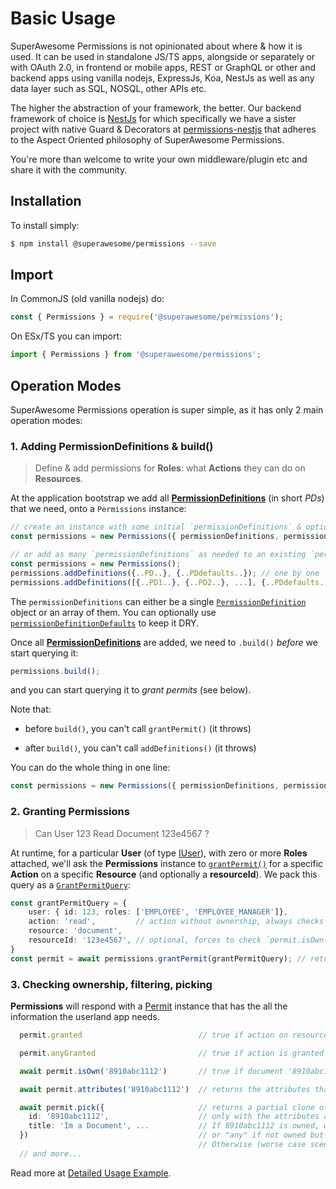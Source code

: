 # Basic Usage

SuperAwesome Permissions is not opinionated about where & how it is used. It can be used in standalone JS/TS apps, alongside or separately or with OAuth 2.0, in frontend or mobile apps, REST or GraphQL or other and backend apps using vanilla nodejs, ExpressJs, Koa, NestJs as well as any data layer such as SQL, NOSQL, other APIs etc.  

The higher the abstraction of your framework, the better. Our backend framework of choice is [NestJs](http://nestjs.com/) for which specifically we have a sister project with native Guard & Decorators at [permissions-nestjs](http://permissions-nestjs.docs.superawesome.com) that adheres to the Aspect Oriented philosophy of SuperAwesome Permissions. 

You're more than welcome to write your own middleware/plugin etc and share it with the community.

## Installation

To install simply:

  ```bash
  $ npm install @superawesome/permissions --save
  ```

## Import

In CommonJS (old vanilla nodejs) do:

```js
const { Permissions } = require('@superawesome/permissions');
```

On ESx/TS you can import:

```typescript
import { Permissions } from '@superawesome/permissions';
```

## Operation Modes

SuperAwesome Permissions operation is super simple, as it has only 2 main operation modes:

### 1. Adding PermissionDefinitions & build()

> Define & add permissions for **Roles**: what **Actions** they can do on **Resources**.

At the application bootstrap we add all [**PermissionDefinitions**](/classes/PermissionDefinition_DOCS.html) (in short *PDs*) that we need, onto a `Permissions` instance:

  ```typescript
  // create an instance with some initial `permissionDefinitions` & optionally `permissionDefinitionDefaults`:
  const permissions = new Permissions({ permissionDefinitions, permissionDefinitionDefaults });

  // or add as many `permissionDefinitions` as needed to an existing `permissions` instance
  const permissions = new Permissions();
  permissions.addDefinitions({..PD..}, {..PDdefaults..}); // one by one
  permissions.addDefinitions([{..PD1..}, {..PD2..}, ...], {..PDdefaults..}); // multiple
  ```

The `permissionDefinitions` can either be a single [`PermissionDefinition`](/classes/PermissionDefinition_DOCS.html) object or an array of them. You can optionally use [`permissionDefinitionDefaults`](/classes/PermissionDefinitionDefaults.html) to keep it DRY.

Once all [**PermissionDefinitions**](/classes/PermissionDefinition_DOCS.html) are added, we need to `.build()` *before* we start querying it:

  ```typescript
  permissions.build();
  ```
and you can start querying it to *grant permits* (see below).

Note that:

  * before `build()`, you can't call `grantPermit()` (it throws)

  * after `build()`, you can't call  `addDefinitions()` (it throws)

You can do the whole thing in one line:

  ```typescript
  const permissions = new Permissions({ permissionDefinitions, permissionDefinitionDefaults }).build();
  ```

### 2. Granting Permissions

> Can User 123 Read Document 123e4567 ?

At runtime, for a particular **User** (of type [IUser](/interfaces/IUser.html)), with zero or more **Roles** attached, we'll ask the **Permissions** instance to [`grantPermit()`](/classes/Permissions.html#grantPermit) for a specific **Action** on a specific **Resource** (and optionally a **resourceId**). We pack this query as a [`GrantPermitQuery`](/classes/GrantPermitQuery.html):

```typescript
const grantPermitQuery = {
    user: { id: 123, roles: ['EMPLOYEE', 'EMPLOYEE_MANAGER']},
    action: 'read',         // action without ownership, always checks both
    resource: 'document',
    resourceId: '123e4567', // optional, forces to check `permit.isOwn()` for specific resourceId
}
const permit = await permissions.grantPermit(grantPermitQuery); // returns a Promise, so we need to `await` or `.then` it.
```

### 3. Checking ownership, filtering, picking

**Permissions** will respond with a [Permit](/classes/Permit.html) instance that has the all the information the userland app needs.

```typescript
  permit.granted                          // true if action on resource is granted at all

  permit.anyGranted                       // true if action is granted on an **any** or only **own** resources

  await permit.isOwn('8910abc1112')       // true if document '8910abc1112' is owned by User 123.

  await permit.attributes('8910abc1112')  // returns the attributes that can be accessed, depending on ownership of document '8910abc1112'

  await permit.pick({                     // returns a partial clone of the object passed (i.e a resource item),
    id: '8910abc1112',                    // only with the attributes allowed, depending on ownership of 8910abc1112. 
    title: 'Im a Document', ...           // If 8910abc1112 is owned, we'll get the attributes granted by "own" action,   
  })                                      // or "any" if not owned but "any" is granted. 
                                          // Otherwise (worse case scenario, not "own" & "any" not granted), we get an empty object!
  // and more...
```

Read more at [Detailed Usage Example](/additional-documentation/detailed-usage-&-examples.html).
